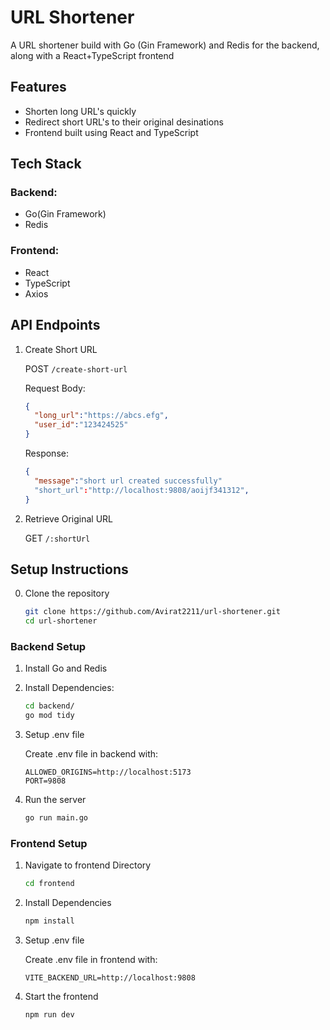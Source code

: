 # URL Shortener
A URL shortener build with Go (Gin Framework) and Redis for the backend, along with a React+TypeScript frontend

## Features
- Shorten long URL's quickly
- Redirect short URL's to their original desinations
- Frontend built using React and TypeScript

## Tech Stack
### Backend:
- Go(Gin Framework)
- Redis
### Frontend:
- React
- TypeScript
- Axios

## API Endpoints
1. Create Short URL

   POST `/create-short-url`

   Request Body:
   ```json
   {
     "long_url":"https://abcs.efg",
     "user_id":"123424525"
   }
   ```
   Response:
   ```json
   {
     "message":"short url created successfully"
     "short_url":"http://localhost:9808/aoijf341312",
   }
   ```

2. Retrieve Original URL

    GET `/:shortUrl`


## Setup Instructions
0. Clone the repository
   
   ```bash
   git clone https://github.com/Avirat2211/url-shortener.git
   cd url-shortener
   ```
### Backend Setup
1. Install Go and Redis
   
3. Install Dependencies:
   
   ```bash
   cd backend/
   go mod tidy
   ```
5. Setup .env file
   
   Create .env file in backend with:
   ```env
   ALLOWED_ORIGINS=http://localhost:5173
   PORT=9808
   ```
7. Run the server
   
    ```zsh
    go run main.go
    ```

### Frontend Setup
1. Navigate to frontend Directory
   
   ```bash
   cd frontend
   ```
3. Install Dependencies
   
   ```bash
   npm install
   ```
5. Setup .env file
   
   Create .env file in frontend with:
   
   ```env
   VITE_BACKEND_URL=http://localhost:9808
   ```
7. Start the frontend
   
   ```bash
   npm run dev
   ```
   

